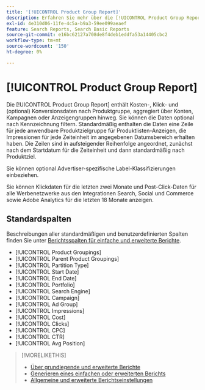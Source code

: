 ```yaml
---
title: '[!UICONTROL Product Group Report]'
description: Erfahren Sie mehr über die [!UICONTROL Product Group Report].
exl-id: 4e310d06-11fe-4c5a-b9a3-59ee099aeaef
feature: Search Reports, Search Basic Reports
source-git-commit: e16bc62127a708de8f4deb1eddfa53a14405cbc2
workflow-type: tm+mt
source-wordcount: '150'
ht-degree: 0%

---
```


# [!UICONTROL Product Group Report]

Die [!UICONTROL Product Group Report] enthält Kosten-, Klick- und (optional) Konversionsdaten nach Produktgruppe, aggregiert über Konten, Kampagnen oder Anzeigengruppen hinweg. Sie können die Daten optional nach Kennzeichnung filtern. Standardmäßig enthalten die Daten eine Zeile für jede anwendbare Produktzielgruppe für Produktlisten-Anzeigen, die Impressionen für jede Zeiteinheit im angegebenen Datumsbereich erhalten haben. Die Zeilen sind in aufsteigender Reihenfolge angeordnet, zunächst nach dem Startdatum für die Zeiteinheit und dann standardmäßig nach Produktziel.

Sie können optional Advertiser-spezifische Label-Klassifizierungen einbeziehen.

Sie können Klickdaten für die letzten zwei Monate und Post-Click-Daten für alle Werbenetzwerke aus den Integrationen Search, Social und Commerce sowie Adobe Analytics für die letzten 18 Monate anzeigen.

## Standardspalten

Beschreibungen aller standardmäßigen und benutzerdefinierten Spalten finden Sie unter [Berichtsspalten für einfache und erweiterte Berichte](basic-advanced-report-columns.md).

* [!UICONTROL Product Groupings]
* [!UICONTROL Parent Product Groupings]
* [!UICONTROL Partition Type]
* [!UICONTROL Start Date]
* [!UICONTROL End Date]
* [!UICONTROL Portfolio]
* [!UICONTROL Search Engine]
* [!UICONTROL Campaign]
* [!UICONTROL Ad Group]
* [!UICONTROL Impressions]
* [!UICONTROL Cost]
* [!UICONTROL Clicks]
* [!UICONTROL CPC]
* [!UICONTROL CTR]
* [!UICONTROL Avg Position]

>[!MORELIKETHIS]
>
>* [Über grundlegende und erweiterte Berichte](basic-advanced-report-about.md)
>* [Generieren eines einfachen oder erweiterten Berichts](basic-advanced-report-generate.md)
>* [Allgemeine und erweiterte Berichtseinstellungen](basic-advanced-report-settings.md)
